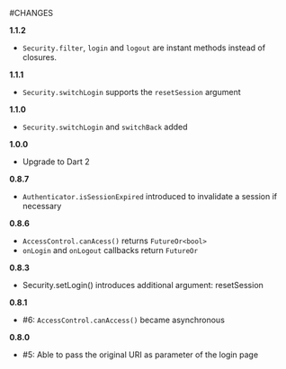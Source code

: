 #CHANGES

**1.1.2**

* `Security.filter`, `login` and `logout` are instant methods instead of closures.

**1.1.1**

* `Security.switchLogin` supports the `resetSession` argument

**1.1.0**

* `Security.switchLogin` and `switchBack` added

**1.0.0**

* Upgrade to Dart 2

**0.8.7**

* `Authenticator.isSessionExpired` introduced to invalidate a session if necessary

**0.8.6**

* `AccessControl.canAcess()` returns `FutureOr<bool>`
* `onLogin` and `onLogout` callbacks return `FutureOr`

**0.8.3**

* Security.setLogin() introduces additional argument: resetSession

**0.8.1**

* #6: `AccessControl.canAccess()` became asynchronous

**0.8.0**

* #5: Able to pass the original URI as parameter of the login page
